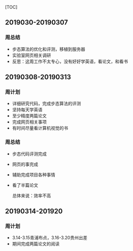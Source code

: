 [TOC]





## 2019030-20190307

### 周总结

* 步态算法的优化和评测，移植到服务器
* 实验室网页相关调研
* 反思：这周工作不太专心，没有好好学英语，看论文，和看书

## 20190308-20190313

### 周计划

* 详细研究代码，完成步态算法的评测
* 坚持每天学英语
* 至少精度两篇论文
* 完成网页相关事项
* 有时间尽量看计算机视觉的书

### 周总结

* 步态代码评测完成

* 网页的事完成

* 辅助完成项目各种事情

* 看了半篇论文

  总体来说：效率不高

## 20190314-201920

### 周计划

- 3.14-3.15青浦布点，3.16-3.20贵州出差
- 期间完成两篇论文的阅读 